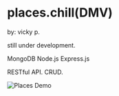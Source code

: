 

# places.chill(DMV)
by: vicky p.

still under development.

MongoDB
Node.js
Express.js

RESTful API.
CRUD.

![Places Demo](https://media.giphy.com/media/7Mzs6nAweo3y6WFn4a/giphy.gif)
